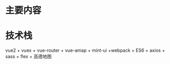 # 主要内容

  
 
# 技术栈
 vue2 + vuex + vue-router + vue-amap + mint-ui +webpack + ES6 + axios + sass + flex + 高德地图 